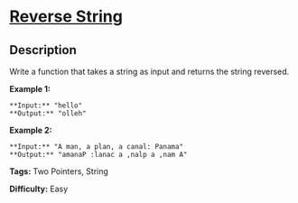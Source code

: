 # [Reverse String][title]

## Description

Write a function that takes a string as input and returns the string reversed.

**Example 1:**

    
    
    **Input:** "hello"
    **Output:** "olleh"
    

**Example 2:**

    
    
    **Input:** "A man, a plan, a canal: Panama"
    **Output:** "amanaP :lanac a ,nalp a ,nam A"
    


**Tags:** Two Pointers, String

**Difficulty:** Easy

[title]: https://leetcode.com/problems/reverse-string
